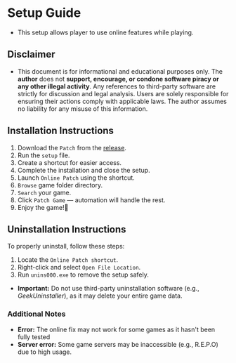 # **Setup Guide**
- This setup allows player to use online features while playing.  

## **Disclaimer**
- This document is for informational and educational purposes only. The **author** does not **support, encourage, or condone software piracy or any other illegal activity**. Any references to third-party software are strictly for discussion and legal analysis. Users are solely responsible for ensuring their actions comply with applicable laws. The author assumes no liability for any misuse of this information.  


## **Installation Instructions**

1. Download the `Patch` from the [release](https://github.com/xacgbeta/onlinefix/releases/tag/Patch). 
2. Run the `setup` file.  
3. Create a shortcut for easier access.  
4. Complete the installation and close the setup.  
5. Launch `Online Patch` using the shortcut.
6. `Browse` game folder directory.
7. `Search` your game.
8. Click `Patch Game` — automation will handle the rest.
9. Enjoy the game!🎉

## **Uninstallation Instructions**

To properly uninstall, follow these steps:  
1. Locate the `Online Patch shortcut`.  
2. Right-click and select `Open File Location`.  
3. Run `unins000.exe` to remove the setup safely.  

- **Important:** Do not use third-party uninstallation software (e.g., _GeekUninstaller_), as it may delete your entire game data.  

### **Additional Notes**
- **Error:** The online fix may not work for some games as it hasn't been fully tested  
- **Server error:** Some game servers may be inaccessible (e.g., R.E.P.O) due to high usage.
